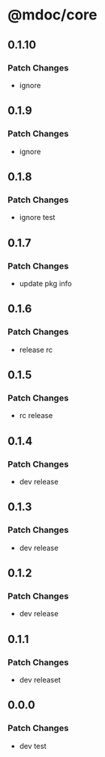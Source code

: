 # @mdoc/core

## 0.1.10

### Patch Changes

- ignore

## 0.1.9

### Patch Changes

- ignore

## 0.1.8

### Patch Changes

- ignore test

## 0.1.7

### Patch Changes

- update pkg info

## 0.1.6

### Patch Changes

- release rc

## 0.1.5

### Patch Changes

- rc release

## 0.1.4

### Patch Changes

- dev release

## 0.1.3

### Patch Changes

- dev release

## 0.1.2

### Patch Changes

- dev release

## 0.1.1

### Patch Changes

- dev releaset

## 0.0.0

### Patch Changes

- dev test

